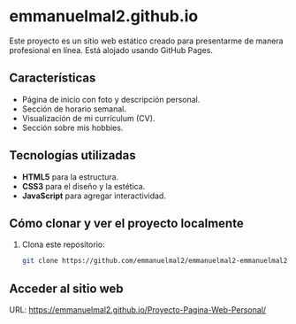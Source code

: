 # emmanuelmal2.github.io
Este proyecto es un sitio web estático creado para presentarme de manera profesional en línea. Está alojado usando GitHub Pages.

## Características

- Página de inicio con foto y descripción personal.
- Sección de horario semanal.
- Visualización de mi currículum (CV).
- Sección sobre mis hobbies.

## Tecnologías utilizadas

- **HTML5** para la estructura.
- **CSS3** para el diseño y la estética.
- **JavaScript** para agregar interactividad.

## Cómo clonar y ver el proyecto localmente

1. Clona este repositorio:

   ```bash
   git clone https://github.com/emmanuelmal2/emmanuelmal2-emmanuelmal2.github.io.git

## Acceder al sitio web
URL: https://emmanuelmal2.github.io/Proyecto-Pagina-Web-Personal/

